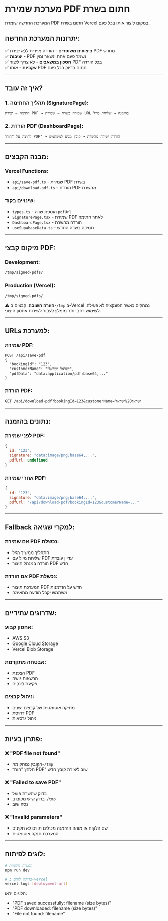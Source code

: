 # מערכת שמירת PDF חתום בשרת

המערכת החדשה שומרת PDF חתום בשרת Vercel במקום ליצור אותו בכל פעם.

## יתרונות המערכת החדשה:

✅ **ביצועים משופרים** - הורדה מיידית ללא יצירת PDF מחדש  
✅ **יציבות** - PDF נשמר פעם אחת ונשאר זמין  
✅ **חסכון במשאבים** - לא צריך ליצור PDF בכל הורדה  
✅ **עקביות** - אותו PDF חתום בדיוק בכל פעם  

---

## איך זה עובד?

### 1. תהליך החתימה (SignaturePage):
```
חתימה → יצירת PDF → שמירה בשרת → שמירת URL בהזמנה → שליחת מייל
```

### 2. הורדת PDF (DashboardPage):
```
לחיצה על "הורד PDF" → הורדה ישירה מהשרת → קובץ מגיע למשתמש
```

---

## מבנה הקבצים:

### Vercel Functions:
- `api/save-pdf.ts` - שמירת PDF בשרת
- `api/download-pdf.ts` - הורדת PDF מהשרת

### שינויים בקוד:
- `types.ts` - הוספת שדה `pdfUrl`
- `SignaturePage.tsx` - שמירת PDF לאחר חתימה
- `DashboardPage.tsx` - הורדה מהשרת
- `useSupabaseData.ts` - תמיכה בשדה החדש

---

## מיקום קבצי PDF:

### Development:
```
/tmp/signed-pdfs/
```

### Production (Vercel):
```
/tmp/signed-pdfs/
```

⚠️ **הערה חשובה**: קבצים ב-`/tmp` ב-Vercel נמחקים כאשר הפונקציה לא פעילה. לשימוש רחב יותר מומלץ לעבור לשירות אחסון חיצוני.

---

## URLs למערכת:

### שמירת PDF:
```
POST /api/save-pdf
{
  "bookingId": "123",
  "customerName": "ישראל ישראלי", 
  "pdfData": "data:application/pdf;base64,..."
}
```

### הורדת PDF:
```
GET /api/download-pdf?bookingId=123&customerName=ישראל%20ישראלי
```

---

## נתונים בהזמנה:

### לפני שמירת PDF:
```javascript
{
  id: "123",
  signature: "data:image/png;base64,...",
  pdfUrl: undefined
}
```

### אחרי שמירת PDF:
```javascript
{
  id: "123",
  signature: "data:image/png;base64,...",
  pdfUrl: "/api/download-pdf?bookingId=123&customerName=..."
}
```

---

## Fallback למקרי שגיאה:

### אם שמירת PDF נכשלת:
- התהליך ממשיך רגיל
- שליחת מייל עם PDF עדיין עובדת
- הורדה במנהל תיצור PDF חדש

### אם הורדת PDF נכשלת:
- המערכת תיצור PDF חדש על הזדמנות
- משתמש יקבל הודעה מתאימה

---

## שדרוגים עתידיים:

### אחסון קבוע:
- AWS S3
- Google Cloud Storage  
- Vercel Blob Storage

### אבטחה מתקדמת:
- הצפנת PDF
- הרשאות גישה
- פקיעת לינקים

### ניהול קבצים:
- מחיקה אוטומטית של קבצים ישנים
- דחיסת PDF
- ניהול גרסאות

---

## פתרון בעיות:

### ❌ "PDF file not found"
- הקובץ נמחק מה-`/tmp`
- תלחץ "הורד PDF" שוב ליצירת קובץ חדש

### ❌ "Failed to save PDF"
- בדוק שהשרת פועל
- בדוק שיש מקום ב-`/tmp`
- נסה שוב

### ❌ "Invalid parameters"
- שם הלקוח או מזהה ההזמנה מכילים תווים לא תקינים
- המערכת תנקה אוטומטית

---

## לוגים לפיתוח:

```bash
# הפעלה מקומית
npm run dev

# בדיקת לוגים ב-Vercel
vercel logs [deployment-url]
```

הלוגים יראו:
- "PDF saved successfully: filename (size bytes)"
- "PDF downloaded: filename (size bytes)"
- "File not found: filename"
